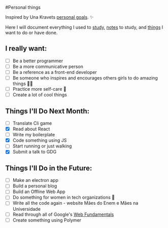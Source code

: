 #Personal things

Inspired by Una Kravets [personal goals](http://una.im/personal-goals-guide). :sparkles:

Here I will document everything I used to [study](/links), [notes](/notes) to study, and [things](/tasks) I want to do or have done.

## I really want:

- [ ] Be a better programmer
- [ ] Be a more communicative person
- [ ] Be a reference as a front-end developer
- [ ] Be someone who inspires and encourages others girls to do amazing things :sparkling_heart::sparkles:
- [ ] Practice more self-care :sparkling_heart:
- [ ] Create a lot of cool things

## Things I'll Do Next Month:

- [ ] Translate Cli game
- [x] Read about React
- [ ] Write my boilerplate
- [x] Code something using JS
- [ ] Start running or just walking
- [x] Submit a talk to GDG

## Things I'll Do in the Future:

- [ ] Make an electron app
- [ ] Build a personal blog
- [ ] Build an Offline Web App
- [ ] Do something for women in tech organizations :sunflower:
- [ ] Write all the code again - website Mães do Enem e Mães na Universidade
- [ ] Read through all of Google's [Web Fundamentals](https://developers.google.com/web/fundamentals/)
- [ ] Create something using Polymer
